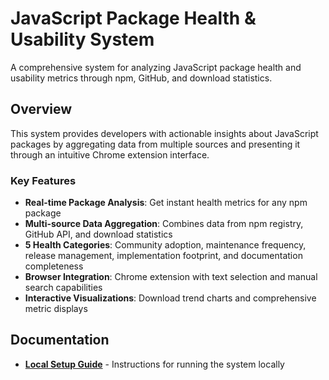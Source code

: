 # JavaScript Package Health & Usability System

A comprehensive system for analyzing JavaScript package health and usability metrics through npm, GitHub, and download statistics.

## Overview

This system provides developers with actionable insights about JavaScript packages by aggregating data from multiple sources and presenting it through an intuitive Chrome extension interface.

### Key Features

- **Real-time Package Analysis**: Get instant health metrics for any npm package
- **Multi-source Data Aggregation**: Combines data from npm registry, GitHub API, and download statistics
- **5 Health Categories**: Community adoption, maintenance frequency, release management, implementation footprint, and documentation completeness
- **Browser Integration**: Chrome extension with text selection and manual search capabilities
- **Interactive Visualizations**: Download trend charts and comprehensive metric displays

## Documentation

- **[Local Setup Guide](documentations/local_setup_guide.md)** - Instructions for running the system locally